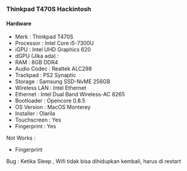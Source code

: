 ### Thinkpad T470S Hackintosh

#### Hardware

- Merk   : Thinkpad T470S
- Processor  : Intel Core i5-7300U
- iGPU   : Intel UHD Graphics 620
- dGPU (Jika ada) :
- RAM   : 8GB DDR4
- Audio Codec  : Realtek ALC298
- Trackpad  : PS2 Synaptic
- Storage : Samsung SSD-NvME 256GB
- Wireless LAN  : Intel Ethernet
- Ethernet   : Intel Dual Band Wireless-AC 8265 
- Bootloader : Opencore 0.8.5
- OS Version : MacOS Monterey
- Installer : Olarila
- Touchscreen : Yes
- Fingerprint : Yes

Not Works :
- Fingerprint


Bug :
Ketika Sleep , Wifi tidak bisa dihidupkan kembali, harus di restart